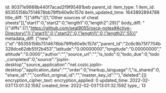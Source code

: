 id: 80371e9868b440f7acad2f9f95481beb
parent_id: 
item_type: 1
item_id: 85355156b7514678bb79ffb60e9c157d
item_updated_time: 1643892894788
title_diff: "[{\"diffs\":[[1,\"Other sources of cheat sheets\"]],\"start1\":0,\"start2\":0,\"length1\":0,\"length2\":29}]"
body_diff: "[{\"diffs\":[[1,\"https://github.com/seal9055/oscp-notes#Active-Directory\"]],\"start1\":0,\"start2\":0,\"length1\":0,\"length2\":55}]"
metadata_diff: {"new":{"id":"85355156b7514678bb79ffb60e9c157d","parent_id":"2c6c9b75f7704b328dce62db55f2b453","latitude":"0.00000000","longitude":"0.00000000","altitude":"0.0000","author":"","source_url":"","is_todo":0,"todo_due":0,"todo_completed":0,"source":"joplin-desktop","source_application":"net.cozic.joplin-desktop","application_data":"","order":0,"markup_language":1,"is_shared":0,"share_id":"","conflict_original_id":"","master_key_id":""},"deleted":[]}
encryption_cipher_text: 
encryption_applied: 0
updated_time: 2022-02-03T13:01:32.159Z
created_time: 2022-02-03T13:01:32.159Z
type_: 13